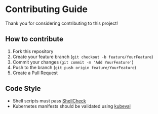 # Contributing Guide

Thank you for considering contributing to this project!

## How to contribute

1. Fork this repository
2. Create your feature branch (`git checkout -b feature/YourFeature`)
3. Commit your changes (`git commit -m 'Add YourFeature'`)
4. Push to the branch (`git push origin feature/YourFeature`)
5. Create a Pull Request

## Code Style

- Shell scripts must pass [ShellCheck](https://www.shellcheck.net/)
- Kubernetes manifests should be validated using [kubeval](https://www.kubeval.com/)
